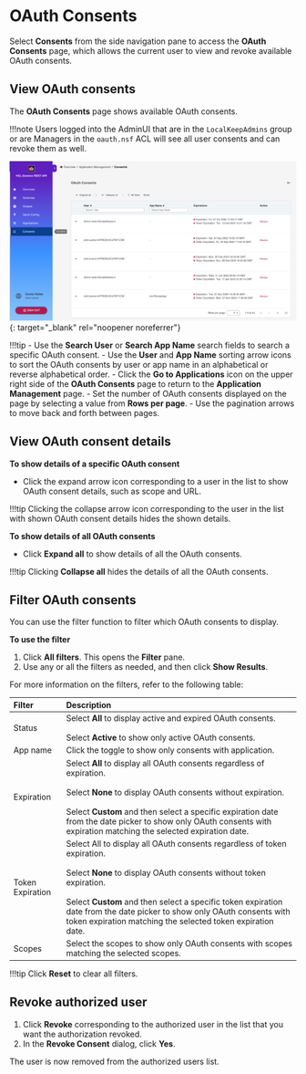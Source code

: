 # OAuth Consents

Select **Consents** from the side navigation pane to access the **OAuth Consents** page, which allows the current user to view and revoke available OAuth consents. 

## View OAuth consents

The **OAuth Consents** page shows available OAuth consents. 

!!!note
    Users logged into the AdminUI that are in the `LocalKeepAdmins` group or are Managers in the `oauth.nsf` ACL will see all user consents and can revoke them as well.

[![OAuth Consent page](../../assets/images/oauthConsent.png)](../../assets/images/oauthConsent.png){: target="_blank" rel="noopener noreferrer"}

!!!tip
    - Use the **Search User** or **Search App Name** search fields to search a specific OAuth consent.
    - Use the **User** and **App Name** sorting arrow icons to sort the OAuth consents by user or app name in an alphabetical or reverse alphabetical order. 
    - Click the **Go to Applications** icon on the upper right side of the **OAuth Consents** page to return to the **Application Management** page.
    - Set the number of OAuth consents displayed on the page by selecting a value from **Rows per page**.
    - Use the pagination arrows to move back and forth between pages. 

## View OAuth consent details

**To show details of a specific OAuth consent**

- Click the expand arrow icon corresponding to a user in the list to show OAuth consent details, such as scope and URL.

!!!tip
    Clicking the collapse arrow icon corresponding to the user in the list with shown OAuth consent details hides the shown details. 

**To show details of all OAuth consents**

- Click **Expand all** to show details of all the OAuth consents.

!!!tip
    Clicking **Collapse all** hides the details of all the OAuth consents. 

## Filter OAuth consents

You can use the filter function to filter which OAuth consents to display.

**To use the filter**

1. Click **All filters**. This opens the **Filter** pane.
2. Use any or all the filters as needed, and then click **Show Results**. 

For more information on the filters, refer to the following table:

|Filter|Description
|:----|:----|
|Status| Select **All** to display active and expired OAuth consents.<br/><br/>Select **Active** to show only active OAuth consents.|
|App name|Click the toggle to show only consents with application.|
|Expiration|Select **All** to display all OAuth consents regardless of expiration.<br/><br/>Select **None** to display OAuth consents without expiration.<br/><br/>Select **Custom** and then select a specific expiration date from the date picker to show only OAuth consents with expiration matching the selected expiration date.|
|Token Expiration|Select All to display all OAuth consents regardless of token expiration.<br/><br/>Select **None** to display OAuth consents without token expiration.<br/><br/>Select **Custom** and then select a specific token expiration date from the date picker to show only OAuth consents with token expiration matching the selected token expiration date.|
|Scopes|Select the scopes to show only OAuth consents with scopes matching the selected scopes.|

!!!tip
    Click **Reset** to clear all filters. 

## Revoke authorized user

1. Click **Revoke** corresponding to the authorized user in the list that you want the authorization revoked.
2. In the **Revoke Consent** dialog, click **Yes**. 

The user is now removed from the authorized users list.
